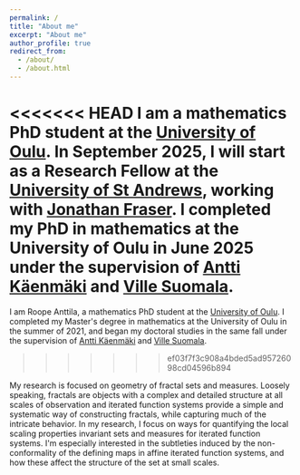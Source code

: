 ```yaml
---
permalink: /
title: "About me"
excerpt: "About me"
author_profile: true
redirect_from: 
  - /about/
  - /about.html
---
```


<<<<<<< HEAD
I am a mathematics PhD student at the [University of Oulu](https://www.oulu.fi/en/university/faculties-and-units/faculty-science/mathematical-sciences). In September 2025, I will start as a Research Fellow at the [University of St Andrews](https://sta-analysis.github.io/), working with [Jonathan Fraser](https://jonathan-fraser.github.io/homepage/). I completed my PhD in mathematics at the University of Oulu in June 2025 under the supervision of [Antti Käenmäki](https://anttikaenmaki.wordpress.com/) and [Ville Suomala](https://www.oulu.fi/fi/tutkijat/ville-suomala). 
=======
I am Roope Anttila, a mathematics PhD student at the [University of Oulu](https://www.oulu.fi/en/university/faculties-and-units/faculty-science/mathematical-sciences). I completed my Master's degree in mathematics at the University of Oulu in the summer of 2021, and began my doctoral studies in the same fall under the supervision of [Antti Käenmäki](https://kaenmaki.net) and [Ville Suomala](https://www.oulu.fi/fi/tutkijat/ville-suomala). 
>>>>>>> ef03f7f3c908a4bded5ad95726098cd04596b894

My research is focused on geometry of fractal sets and measures. Loosely speaking, fractals are objects with a complex and detailed structure at all scales of observation and iterated function systems provide a simple and systematic way of constructing fractals, while capturing much of the intricate behavior. In my research, I focus on ways for quantifying the local scaling properties invariant sets and measures for iterated function systems. I'm especially interested in the subtleties induced by the non-conformality of the defining maps in affine iterated function systems, and how these affect the structure of the set at small scales.